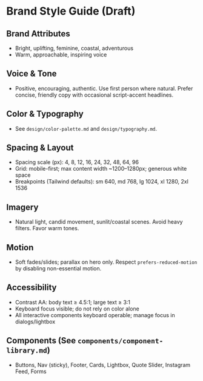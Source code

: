# Brand Style Guide (Draft)

## Brand Attributes

- Bright, uplifting, feminine, coastal, adventurous
- Warm, approachable, inspiring voice

## Voice & Tone

- Positive, encouraging, authentic. Use first person where natural. Prefer concise, friendly copy with occasional script-accent headlines.

## Color & Typography

- See `design/color-palette.md` and `design/typography.md`.

## Spacing & Layout

- Spacing scale (px): 4, 8, 12, 16, 24, 32, 48, 64, 96
- Grid: mobile-first; max content width ~1200–1280px; generous white space
- Breakpoints (Tailwind defaults): sm 640, md 768, lg 1024, xl 1280, 2xl 1536

## Imagery

- Natural light, candid movement, sunlit/coastal scenes. Avoid heavy filters. Favor warm tones.

## Motion

- Soft fades/slides; parallax on hero only. Respect `prefers-reduced-motion` by disabling non-essential motion.

## Accessibility

- Contrast AA: body text ≥ 4.5:1; large text ≥ 3:1
- Keyboard focus visible; do not rely on color alone
- All interactive components keyboard operable; manage focus in dialogs/lightbox

## Components (See `components/component-library.md`)

- Buttons, Nav (sticky), Footer, Cards, Lightbox, Quote Slider, Instagram Feed, Forms


